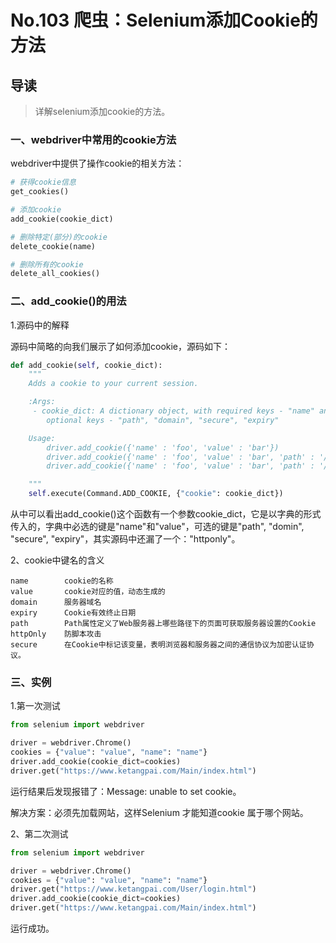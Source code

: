 # No.103 爬虫：Selenium添加Cookie的方法

## 导读

> 详解selenium添加cookie的方法。

### 一、webdriver中常用的cookie方法

webdriver中提供了操作cookie的相关方法：

```python
# 获得cookie信息
get_cookies()

# 添加cookie
add_cookie(cookie_dict)

# 删除特定(部分)的cookie
delete_cookie(name)

# 删除所有的cookie
delete_all_cookies()

```

### 二、add_cookie()的用法

1.源码中的解释

源码中简略的向我们展示了如何添加cookie，源码如下：

```python
def add_cookie(self, cookie_dict):
    """
    Adds a cookie to your current session.

    :Args:
     - cookie_dict: A dictionary object, with required keys - "name" and "value";
        optional keys - "path", "domain", "secure", "expiry"

    Usage:
        driver.add_cookie({'name' : 'foo', 'value' : 'bar'})
        driver.add_cookie({'name' : 'foo', 'value' : 'bar', 'path' : '/'})
        driver.add_cookie({'name' : 'foo', 'value' : 'bar', 'path' : '/', 'secure':True})

    """
    self.execute(Command.ADD_COOKIE, {"cookie": cookie_dict})

```

从中可以看出add_cookie()这个函数有一个参数cookie_dict，它是以字典的形式传入的，字典中必选的键是"name"和"value"，可选的键是"path", "domin", "secure", "expiry"，其实源码中还漏了一个："httponly"。

2、cookie中键名的含义

```shell
name        cookie的名称
value       cookie对应的值，动态生成的
domain      服务器域名
expiry      Cookie有效终止日期
path        Path属性定义了Web服务器上哪些路径下的页面可获取服务器设置的Cookie
httpOnly    防脚本攻击
secure      在Cookie中标记该变量，表明浏览器和服务器之间的通信协议为加密认证协议。
```

### 三、实例

1.第一次测试

```python
from selenium import webdriver

driver = webdriver.Chrome()
cookies = {"value": "value", "name": "name"}
driver.add_cookie(cookie_dict=cookies)
driver.get("https://www.ketangpai.com/Main/index.html")

```

运行结果后发现报错了：Message: unable to set cookie。

解决方案：必须先加载网站，这样Selenium 才能知道cookie 属于哪个网站。

2、第二次测试

```python
from selenium import webdriver

driver = webdriver.Chrome()
cookies = {"value": "value", "name": "name"}
driver.get("https://www.ketangpai.com/User/login.html")
driver.add_cookie(cookie_dict=cookies)
driver.get("https://www.ketangpai.com/Main/index.html")

```

运行成功。
